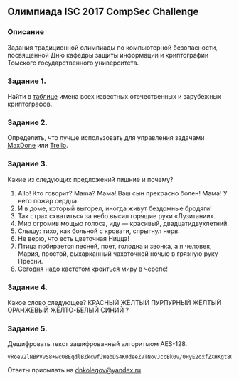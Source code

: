 ## Олимпиада ISC 2017 CompSec Challenge

### Описание

Задания традиционной олимпиады по компьютерной безопасности, посвященной Дню кафедры защиты информации и криптографии Томского государственного университета.

### Задание 1.
Найти в [таблице](names.png) имена всех известных отечественных и зарубежных криптографов.

### Задание 2.
Определить, что лучше использовать для управления задачами [MaxDone](http://www.micromiles.co/maxdone/ru/) или [Trello](https://trello.com/b/dfK5Gedz).

### Задание 3.
Какие из следующих предложений лишние и почему?
1. Allo! Кто говорит? Mama? Мама! Ваш сын прекрасно болен! Мама! У него пожар сердца.
2. И в доме, который выгорел, иногда живут бездомные бродяги!
3. Так страх схватиться за небо высил горящие руки «Лузитании».
4. Мир огромив мощью голоса, иду — красивый, двадцатидвухлетний.
5. Слышу: тихо, как больной с кровати, спрыгнул нерв.
6. Не верю, что есть цветочная Ницца!
7. Птица побирается песней, поет, голодна и звонка, а я человек, Мария, простой, выхарканный чахоточной ночью в грязную руку Пресни.
8. Сегодня надо кастетом кроиться миру в черепе!

### Задание 4.
Какое слово следующее?
КРАСНЫЙ ЖЁЛТЫЙ ПУРПУРНЫЙ ЖЁЛТЫЙ ОРАНЖЕВЫЙ ЖЁЛТО-БЕЛЫЙ СИНИЙ ?

### Задание 5.
Дешифровать текст зашифрованный алгоритмом AES-128.
```
vRoev2lNBPVvS8+wcO8EqdlBZkcwfJWebDS4K0deeZVTNovJccBk0v/0HyE2oxfZXHKgt80PwVsa4FVukm1ZZwUMmr+Vy7o2qbGOe7ybHHMXcL9Z6othLz5Yqqmgsmn56aflQ7Fvff8kPOdHQreOUkpT9bz3Durdu2wfTtJ5Wmcf3FuO2J6iKAYC5csqhG60MH1gY+Cqa52Zqlvs3PkQrmUKlAPuhGdiIb8s+nvHG1k=
```

Ответы присылать на dnkolegov@yandex.ru.


